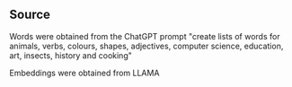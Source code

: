 ## Source
Words were obtained from the ChatGPT prompt "create lists of words for animals, verbs, colours, shapes, adjectives, computer science, education, art, insects, history and cooking"

Embeddings were obtained from LLAMA